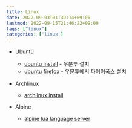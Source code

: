 ```yaml
---
title: Linux
date: 2022-09-03T01:39:14+09:00
lastmod: 2022-09-15T21:46:22+09:00
tags: ["linux"]
categories: ['linux']
---
```


* Ubuntu
  * [ubuntu install](ubuntu-install) - 우분투 설치
  * [ubuntu firefox](ubuntu-firefox) - 우분투에서 파이어폭스 설치

* Archlinux
  * [archlinux install](archlinux-install)
  
* Alpine
  * [alpine lua language server](alpine-lua-language-server)
